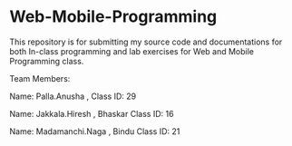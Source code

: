 # Web-Mobile-Programming

This repository is for submitting my source code and documentations for both In-class programming and lab exercises for Web and Mobile Programming class.

Team Members:

Name: Palla.Anusha , Class ID: 29 

Name: Jakkala.Hiresh , Bhaskar Class ID: 16

Name: Madamanchi.Naga , Bindu Class ID: 21

